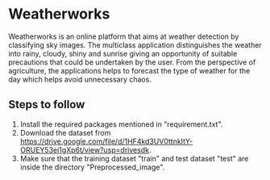 # Weatherworks
Weatherworks is an online platform that aims at weather detection by classifying sky images. 
The multiclass application distinguishes the weather into rainy, cloudy, shiny and sunrise giving an opportunity of suitable precautions that could be undertaken by the user. 
From the perspective of agriculture, the applications helps to forecast the type of weather for the day which helps avoid unnecessary chaos.

## Steps to follow
  1) Install the required packages mentioned in "requirement.txt".
  2) Download the dataset from https://drive.google.com/file/d/1HF4kd3UV0ttnkItY-ORUEY53ej1gXp6t/view?usp=drivesdk.
  3) Make sure that the training dataset "train" and test dataset "test" are inside the directory "Preprocessed_image".
